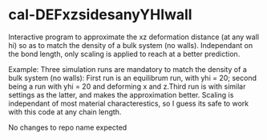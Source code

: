 # cal-DEFxzsidesanyYHIwall
Interactive program to approximate the xz deformation distance (at any wall hi) so as to match the density of a bulk system (no walls). Independant on the bond length, only scaling is applied to reach at a better prediction.

Example:
Three simulation runs are mandatory to match the density of a bulk system (no walls): First run is an equilibrum run, with yhi = 20; second being a run with yhi = 20 and deforming x and z.Third run is with similar settings as the latter, and makes the approximation better. Scaling is independant of most material characterestics, so I guess its safe to work with this code at any chain length.

No changes to repo name expected
